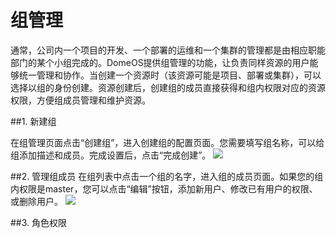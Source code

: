 # 组管理

通常，公司内一个项目的开发、一个部署的运维和一个集群的管理都是由相应职能部门的某个小组完成的。DomeOS提供组管理的功能，让负责同样资源的用户能够统一管理和协作。当创建一个资源时（该资源可能是项目、部署或集群），可以选择以组的身份创建。资源创建后，创建组的成员直接获得和组内权限对应的资源权限，方便组成员管理和维护资源。

##1. 新建组

在组管理页面点击“创建组”，进入创建组的配置页面。您需要填写组名称，可以给组添加描述和成员。完成设置后，点击“完成创建”。
![](http://881471b33d4f9.cdn.sohucs.com/q_mini/newproject6.jpg)

##2. 管理组成员
在组列表中点击一个组的名字，进入组的成员页面。如果您的组内权限是master，您可以点击“编辑”按钮，添加新用户、修改已有用户的权限、或删除用户。
![](http://881471b33d4f9.cdn.sohucs.com/q_mini/newproject6.jpg)


##3. 角色权限
